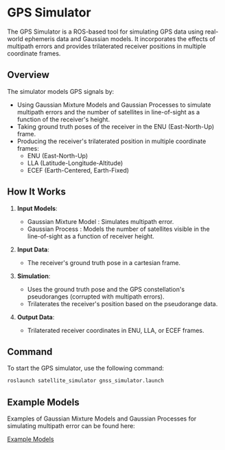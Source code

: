 # GPS Simulator

The GPS Simulator is a ROS-based tool for simulating GPS data using real-world ephemeris data and Gaussian models. It incorporates the effects of multipath errors and provides trilaterated receiver positions in multiple coordinate frames.

## Overview

The simulator models GPS signals by:
- Using Gaussian Mixture Models  and Gaussian Processes  to simulate multipath errors and the number of satellites in line-of-sight as a function of the receiver's height.
- Taking ground truth poses of the receiver in the ENU (East-North-Up) frame.
- Producing the receiver's trilaterated position in multiple coordinate frames:
  - ENU (East-North-Up)
  - LLA (Latitude-Longitude-Altitude)
  - ECEF (Earth-Centered, Earth-Fixed)

## How It Works

1. **Input Models**:
   - Gaussian Mixture Model : Simulates multipath error.
   - Gaussian Process : Models the number of satellites visible in the line-of-sight as a function of receiver height.

2. **Input Data**:
   - The receiver's ground truth pose in a cartesian frame.

3. **Simulation**:
   - Uses the ground truth pose and the GPS constellation's pseudoranges (corrupted with multipath errors).
   - Trilaterates the receiver's position based on the pseudorange data.

4. **Output Data**:
   - Trilaterated receiver coordinates in ENU, LLA, or ECEF frames.

## Command

To start the GPS simulator, use the following command:

```bash
roslaunch satellite_simulator gnss_simulator.launch
```
## Example Models

Examples of Gaussian Mixture Models and Gaussian Processes for simulating multipath error can be found here:

[Example Models](https://example.com/gps-models)
